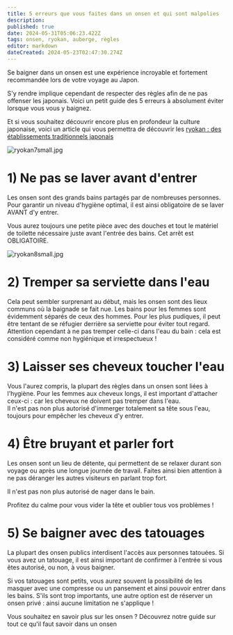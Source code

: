 ```yaml
---
title: 5 erreurs que vous faites dans un onsen et qui sont malpolies
description: 
published: true
date: 2024-05-31T05:06:23.422Z
tags: onsen, ryokan, auberge, règles
editor: markdown
dateCreated: 2024-05-23T02:47:30.274Z
---
```


Se baigner dans un onsen est une expérience incroyable et fortement recommandée lors de votre voyage au Japon. 

S'y rendre implique cependant de respecter des règles afin de ne pas offenser les japonais. Voici un petit guide des 5 erreurs à absolument éviter lorsque vous vous y baignez. 

Et si vous souhaitez découvrir encore plus en profondeur la culture japonaise, voici un article qui vous permettra de découvrir les [ryokan : des établissements traditionnels japonais](/fr/home/blog/Ryokan)

![ryokan7small.jpg](/blogpictures/ryokan7small.jpg)

# 1) Ne pas se laver avant d'entrer 

Les onsen sont des grands bains partagés par de nombreuses personnes. Pour garantir un niveau d'hygiène optimal, il est ainsi obligatoire de se laver AVANT d'y entrer. 

Vous aurez toujours une petite pièce avec des douches et tout le matériel de toilette nécessaire juste avant l'entrée des bains. Cet arrêt est OBLIGATOIRE.  

![ryokan8small.jpg](/blogpictures/ryokan8small.jpg)

# 2) Tremper sa serviette dans l'eau 

Cela peut sembler surprenant au début, mais les onsen sont des lieux communs où la baignade se fait nue. Les bains pour les femmes sont évidemment séparés de ceux des hommes. 
Pour les plus pudiques, il peut être tentant de se réfugier derrière sa serviette pour éviter tout regard. Attention cependant à ne pas tremper celle-ci dans l'eau du bain : cela est considéré comme non hygiénique et irrespectueux ! 

# 3) Laisser ses cheveux toucher l'eau

Vous l'aurez compris, la plupart des règles dans un onsen sont liées à l'hygiène. 
Pour les femmes aux cheveux longs, il est important d'attacher ceux-ci : car les cheveux ne doivent pas tremper dans l'eau.  
Il n'est pas non plus autorisé d'immerger totalement sa tête sous l'eau, toujours pour empêcher les cheveux d'y entrer. 

# 4) Être bruyant et parler fort

Les onsen sont un lieu de détente, qui permettent de se relaxer durant son voyage ou après une longue journée de travail. Faites ainsi bien attention à ne pas déranger les autres visiteurs en parlant trop fort. 

Il n'est pas non plus autorisé de nager dans le bain. 

Profitez du calme pour vous vider la tête et oublier tous vos problèmes ! 


# 5) Se baigner avec des tatouages

La plupart des onsen publics interdisent l'accès aux personnes tatouées. Si vous avez un tatouage, il est ainsi important de confirmer à l'entrée si vous êtes autorisé, ou non, à vous baigner. 

Si vos tatouages sont petits, vous aurez souvent la possibilité de les masquer avec une compresse ou un pansement et ainsi pouvoir entrer dans les bains. 
S'ils sont trop importants, une autre option est de réserver un onsen privé : ainsi aucune limitation ne s'applique !

Vous souhaitez en savoir plus sur les onsen ? Découvrez notre guide sur tout ce qu'il faut savoir dans un onsen 
